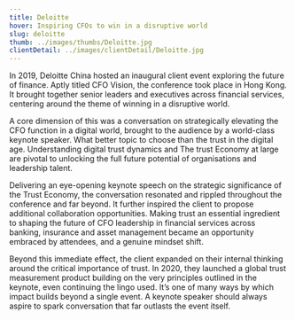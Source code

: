 ```yaml
---
title: Deloitte
hover: Inspiring CFOs to win in a disruptive world
slug: deloitte
thumb: ../images/thumbs/Deloitte.jpg
clientDetail: ../images/clientDetail/Deloitte.jpg
---
```


In 2019, Deloitte China hosted an inaugural client event exploring the future of finance. Aptly titled CFO Vision, the conference took place in Hong Kong. It brought together senior leaders and executives across financial services, centering around the theme of winning in a disruptive world.

A core dimension of this was a conversation on strategically elevating the CFO function in a digital world, brought to the audience by a world-class keynote speaker. What better topic to choose than the trust in the digital age. Understanding digital trust dynamics and The trust Economy at large are pivotal to unlocking the full future potential of organisations and leadership talent.

Delivering an eye-opening keynote speech on the strategic significance of the Trust Economy, the conversation resonated and rippled throughout the conference and far beyond. It further inspired the client to propose additional collaboration opportunities. Making trust an essential ingredient to shaping the future of CFO leadership in financial services across banking, insurance and asset management became an opportunity embraced by attendees, and a genuine mindset shift.

Beyond this immediate effect, the client expanded on their internal thinking around the critical importance of trust. In 2020, they launched a global trust measurement product building on the very principles outlined in the keynote, even continuing the lingo used. It’s one of many ways by which impact builds beyond a single event. A keynote speaker should always aspire to spark conversation that far outlasts the event itself.
